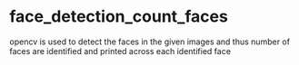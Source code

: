 # face_detection_count_faces
opencv is used to detect the faces in the given images and thus number of faces are identified and printed across each identified face
